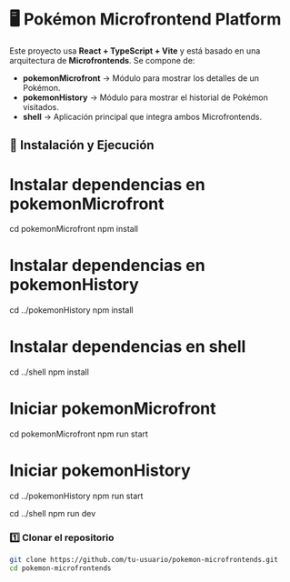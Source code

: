 # 🖥️ Pokémon Microfrontend Platform

Este proyecto usa **React + TypeScript + Vite** y está basado en una arquitectura de **Microfrontends**. Se compone de:

- **pokemonMicrofront** → Módulo para mostrar los detalles de un Pokémon.
- **pokemonHistory** → Módulo para mostrar el historial de Pokémon visitados.
- **shell** → Aplicación principal que integra ambos Microfrontends.

## 🚀 Instalación y Ejecución

# Instalar dependencias en pokemonMicrofront
cd pokemonMicrofront
npm install

# Instalar dependencias en pokemonHistory
cd ../pokemonHistory
npm install

# Instalar dependencias en shell
cd ../shell
npm install

# Iniciar pokemonMicrofront
cd pokemonMicrofront
npm run start

# Iniciar pokemonHistory
cd ../pokemonHistory
npm run start

cd ../shell
npm run dev

### 1️⃣ Clonar el repositorio
```sh
git clone https://github.com/tu-usuario/pokemon-microfrontends.git
cd pokemon-microfrontends
